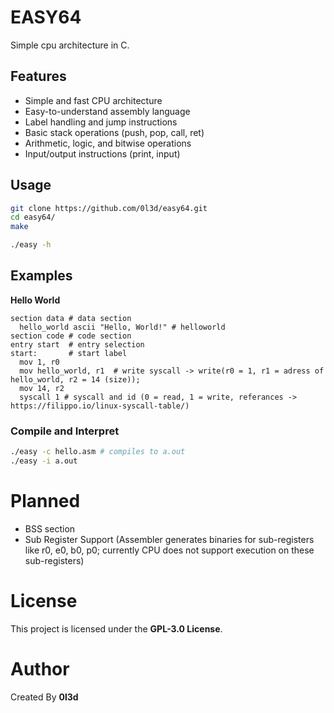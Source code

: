 # EASY64

Simple cpu architecture in C.

## Features

- Simple and fast CPU architecture
- Easy-to-understand assembly language
- Label handling and jump instructions
- Basic stack operations (push, pop, call, ret)
- Arithmetic, logic, and bitwise operations
- Input/output instructions (print, input)

## Usage

```bash
git clone https://github.com/0l3d/easy64.git
cd easy64/
make

./easy -h
```

## Examples

**Hello World**

```
section data # data section
  hello_world ascii "Hello, World!" # helloworld
section code # code section
entry start  # entry selection
start:       # start label
  mov 1, r0
  mov hello_world, r1  # write syscall -> write(r0 = 1, r1 = adress of hello_world, r2 = 14 (size));
  mov 14, r2
  syscall 1 # syscall and id (0 = read, 1 = write, referances -> https://filippo.io/linux-syscall-table/)
```

### Compile and Interpret

```bash
./easy -c hello.asm # compiles to a.out
./easy -i a.out
```

# Planned

- BSS section
- Sub Register Support (Assembler generates binaries for sub-registers like r0, e0, b0, p0; currently CPU does not support execution on these sub-registers)

# License

This project is licensed under the **GPL-3.0 License**.

# Author

Created By **0l3d**
